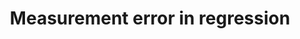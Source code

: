 ---
title: "Measurement error in regression"
description: "Guide to linear and weighted regression, focusing on fitting with measurement errors and error propagation into parameters."
publishDate: "4 May 2024"
tags: ["regression", "linear regression", "error analysis"]
link: "https://www.kaggle.com/code/jetakow/measurement-error-in-regression"
---